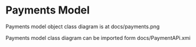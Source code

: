 # Payments Model
Payments model object class diagram is at docs/payments.png

Payments model class diagram can be imported form docs/PaymentAPi.xmi